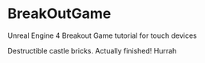 # BreakOutGame
 Unreal Engine 4 Breakout Game tutorial for touch devices

Destructible castle bricks.  Actually finished!  Hurrah
